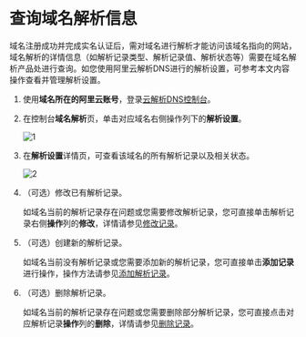 # 查询域名解析信息

域名注册成功并完成实名认证后，需对域名进行解析才能访问该域名指向的网站，域名解析的详情信息（如解析记录类型、解析记录值、解析状态等）需要在域名解析产品处进行查询。如您使用阿里云解析DNS进行的解析设置，可参考本文内容操作查看并管理解析设置。

1.  使用**域名所在的阿里云账号**，登录[云解析DNS控制台](https://dns.console.aliyun.com/?spm=5176.2020520130.products-grouped.ddns.18fc697bmrsVao#/dns/domainList)。

2.  在控制台**域名解析**页，单击对应域名右侧操作列下的**解析设置**。

    ![1](https://static-aliyun-doc.oss-accelerate.aliyuncs.com/assets/img/zh-CN/5902931261/p271555.png)

3.  在**解析设置**详情页，可查看该域名的所有解析记录以及相关状态。

    ![2](https://static-aliyun-doc.oss-accelerate.aliyuncs.com/assets/img/zh-CN/5902931261/p271556.png)

4.  （可选）修改已有解析记录。

    如域名当前的解析记录存在问题或您需要修改解析记录，您可直接单击解析记录右侧**操作**列的**修改**，详情请参见[修改记录](https://www.alibabacloud.com/help/zh/doc-detail/29727.htm?)。

5.  （可选）创建新的解析记录。

    如域名当前没有解析记录或您需要添加新的解析记录，您可直接单击**添加记录**进行操作，操作方法请参见[添加解析记录](https://www.alibabacloud.com/help/zh/faq-detail/29725.htm)。

6.  （可选）删除解析记录。

    如域名当前的解析记录存在问题或您需要删除部分解析记录，您可直接点击对应解析记录**操作**列的**删除**，详情请参见[删除记录](https://www.alibabacloud.com/help/zh/doc-detail/29726.htm)。


